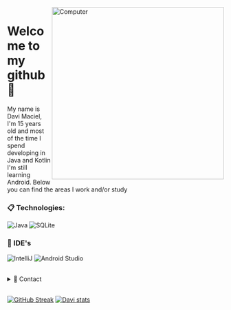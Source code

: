 <img src="https://raw.githubusercontent.com/MicaelliMedeiros/micaellimedeiros/master/image/computer-illustration.png" min-width="400px" max-width="400px" width="400px" align="right" alt="Computer">

# Welcome to my github 👋
My name is Davi Maciel, I'm 15 years old and most of the time I spend developing in Java and Kotlin I'm still learning Android. Below you can find the areas I work and/or study

### :clipboard: Technologies:

  ![Java](https://img.shields.io/badge/Java-ED8B00?style=for-the-badge&logo=java&logoColor=white)
  ![SQLite](https://img.shields.io/badge/SQLite-07405E?style=for-the-badge&logo=sqlite&logoColor=white)

### 🚀 IDE's

  ![IntelliJ](https://img.shields.io/badge/IntelliJ-000000?style=for-the-badge&logo=intellij-idea&logoColor=blue)
  ![Android Studio](https://img.shields.io/badge/AndroidStudio-FFFFFF?style=for-the-badge&logo=android-idea&logoColor=blue)

<br/>

<details>
  <summary>💬 Contact</summary>
   </br>    <img align="left" alt="Discord" target="_blank" width="25px" src="https://raw.githubusercontent.com/anuraghazra/anuraghazra/master/assets/discord-round.svg"/>
  <string>Davi Maciel#7657</string>
  
   </br> <img align="left" alt="Twitter" target="_blank" width="25px" src="https://raw.githubusercontent.com/anuraghazra/anuraghazra/master/assets/twitter.svg"/>
  <string>@DaviMacielF</string> </br>
</details> 
  
<br/>

[![GitHub Streak](http://github-readme-streak-stats.herokuapp.com?user=DaviMacielFeliciano&theme=tokyonight&fire=DD6400&ring=DD6400&currStreakNum=DD985F&stroke=484848)](https://git.io/streak-stats)
[![Davi stats](https://github-readme-stats.vercel.app/api?username=DaviMacielFeliciano&layout=compact&theme=tokyonight&hide_title=true&show_icons=true&count_private=true)](https://github.com/DaviMacielFeliciano/)
